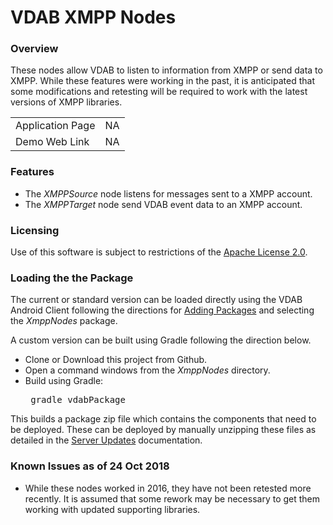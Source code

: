 # VDAB XMPP Nodes
### Overview
These nodes allow VDAB to listen to information from XMPP or send data to XMPP.
While these features were working in the past, it is anticipated that some modifications
and retesting will be required to work with the latest versions of XMPP libraries.

| | |
|  --- |  :---: |
| Application Page    | NA |
| Demo Web Link   | NA |

### Features
<ul>
<li>The <i>XMPPSource</i> node listens for messages sent to a XMPP account.
<li>The <i>XMPPTarget</i> node send VDAB event data to an XMPP account.
</ul>


### Licensing
Use of this software is subject to restrictions of the [Apache License 2.0](http://www.apache.org/licenses/LICENSE-2.0.txt).

### Loading the the Package
The current or standard version can be loaded directly using the VDAB Android Client following the directions
for [Adding Packages](https://vdabtec.com/vdab/docs/VDABGUIDE_AddingPackages.pdf) and selecting the <i>XmppNodes</i> package.
 
A custom version can be built using Gradle following the direction below.

* Clone or Download this project from Github.
* Open a command windows from the <i>XmppNodes</i> directory.
* Build using Gradle: <pre>      gradle vdabPackage</pre>

This builds a package zip file which contains the components that need to be deployed. These can be deployed by 
manually unzipping these files as detailed in the [Server Updates](https://vdabtec.com/vdab/docs/VDABGUIDE_ServerUpdates.pdf) 
 documentation.

### Known Issues as of 24 Oct  2018

* While these nodes worked in 2016, they have not been retested more recently. It is assumed that some rework may be necessary
to get them working with updated supporting libraries.


